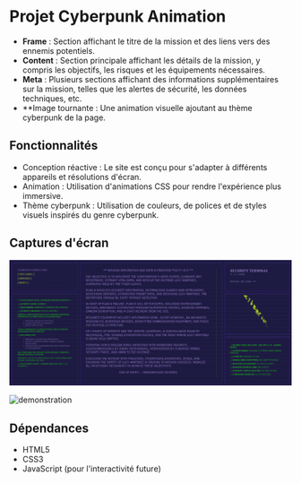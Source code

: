 # Projet Cyberpunk Animation

- **Frame** : Section affichant le titre de la mission et des liens vers des ennemis potentiels.
- **Content** : Section principale affichant les détails de la mission, y compris les objectifs, les risques et les équipements nécessaires.
- **Meta** : Plusieurs sections affichant des informations supplémentaires sur la mission, telles que les alertes de sécurité, les données techniques, etc.
- **Image tournante : Une animation visuelle ajoutant au thème cyberpunk de la page.

## Fonctionnalités

- Conception réactive : Le site est conçu pour s'adapter à différents appareils et résolutions d'écran.
- Animation : Utilisation d'animations CSS pour rendre l'expérience plus immersive.
- Thème cyberpunk : Utilisation de couleurs, de polices et de styles visuels inspirés du genre cyberpunk.

## Captures d'écran

![Capture d'écran 1](screenshot1.png)


![demonstration ](demonstration.gif)


## Dépendances

- HTML5
- CSS3
- JavaScript (pour l'interactivité future)
